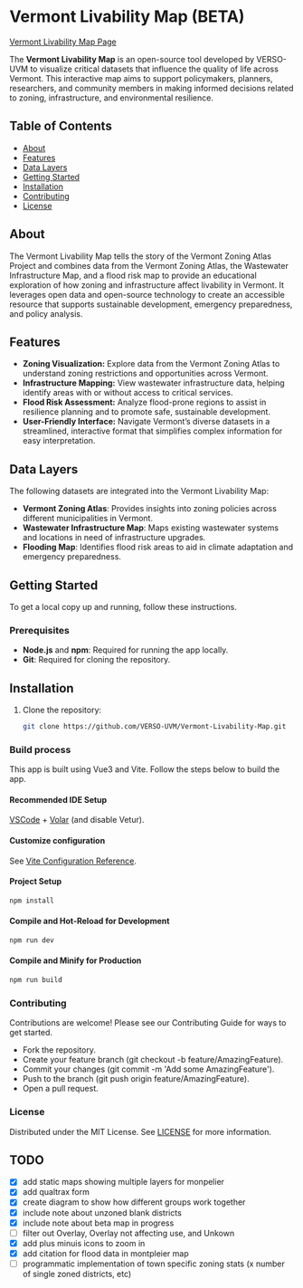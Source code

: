 # Vermont Livability Map (BETA)

[Vermont Livability Map Page](https://verso-uvm.github.io/Vermont-Livability-Map/)

The **Vermont Livability Map** is an open-source tool developed by VERSO-UVM to visualize critical datasets that influence the quality of life across Vermont. This interactive map aims to support policymakers, planners, researchers, and community members in making informed decisions related to zoning, infrastructure, and environmental resilience.

## Table of Contents
- [About](#about)
- [Features](#features)
- [Data Layers](#data-layers)
- [Getting Started](#getting-started)
- [Installation](#installation)
- [Contributing](#contributing)
- [License](#license)

## About
The Vermont Livability Map tells the story of the Vermont Zoning Atlas Project and combines data from the Vermont Zoning Atlas, the Wastewater Infrastructure Map, and a flood risk map to provide an educational exploration of how zoning and infrastructure affect livability in Vermont. It leverages open data and open-source technology to create an accessible resource that supports sustainable development, emergency preparedness, and policy analysis.

## Features
- **Zoning Visualization:** Explore data from the Vermont Zoning Atlas to understand zoning restrictions and opportunities across Vermont.
- **Infrastructure Mapping:** View wastewater infrastructure data, helping identify areas with or without access to critical services.
- **Flood Risk Assessment:** Analyze flood-prone regions to assist in resilience planning and to promote safe, sustainable development.
- **User-Friendly Interface:** Navigate Vermont’s diverse datasets in a streamlined, interactive format that simplifies complex information for easy interpretation.

## Data Layers
The following datasets are integrated into the Vermont Livability Map:
- **Vermont Zoning Atlas**: Provides insights into zoning policies across different municipalities in Vermont.
- **Wastewater Infrastructure Map**: Maps existing wastewater systems and locations in need of infrastructure upgrades.
- **Flooding Map**: Identifies flood risk areas to aid in climate adaptation and emergency preparedness.

## Getting Started
To get a local copy up and running, follow these instructions.

### Prerequisites
- **Node.js** and **npm**: Required for running the app locally.
- **Git**: Required for cloning the repository.

## Installation
1. Clone the repository:
   ```bash
   git clone https://github.com/VERSO-UVM/Vermont-Livability-Map.git

### Build process

This app is built using Vue3 and Vite. Follow the steps below to build the app.

#### Recommended IDE Setup

[VSCode](https://code.visualstudio.com/) + [Volar](https://marketplace.visualstudio.com/items?itemName=Vue.volar) (and disable Vetur).

#### Customize configuration

See [Vite Configuration Reference](https://vite.dev/config/).

#### Project Setup

```sh
npm install
```

#### Compile and Hot-Reload for Development

```sh
npm run dev
```

#### Compile and Minify for Production

```sh
npm run build
```

### Contributing
Contributions are welcome! Please see our Contributing Guide for ways to get started.

* Fork the repository.
* Create your feature branch (git checkout -b feature/AmazingFeature).
* Commit your changes (git commit -m 'Add some AmazingFeature').
* Push to the branch (git push origin feature/AmazingFeature).
* Open a pull request.

### License
Distributed under the MIT License. See [LICENSE](LICENSE.md) for more information.



## TODO

- [x] add static maps showing multiple layers for monpelier
- [x] add qualtrax form
- [x] create diagram to show how different groups work together 
- [x] include note about unzoned blank districts
- [x] include note about beta map in progress
- [ ] filter out Overlay, Overlay not affecting use, and Unkown
- [x] add plus minuis icons to zoom in 
- [x] add citation for flood data in montpleier map 
- [ ] programmatic implementation of town specific zoning stats (x number of single zoned districts, etc)
